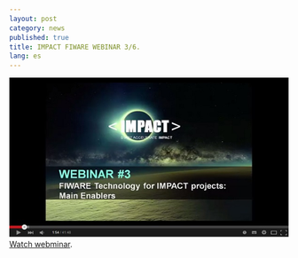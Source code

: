 ```yaml
---
layout: post
category: news
published: true
title: IMPACT FIWARE WEBINAR 3/6.
lang: es
---
```


![webinar3_600.jpg](/assets/webinar3_600.jpg)
<a href=" https://www.youtube.com/watch?v=olzCUHgJxUE" target="_blank"><i class="icon-s-youtube"></i> Watch webminar</a>.